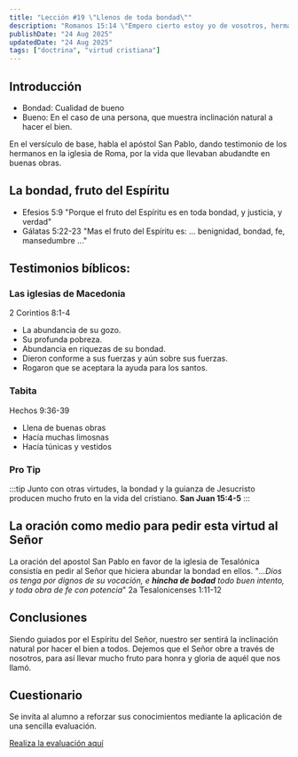 ```yaml
---
title: "Lección #19 \"Llenos de toda bondad\""
description: "Romanos 15:14 \"Empero cierto estoy yo de vosotros, hermanos míos, que aun vosotros mismos estáis llenos de bodad...\""
publishDate: "24 Aug 2025"
updatedDate: "24 Aug 2025"
tags: ["doctrina", "virtud cristiana"]
---
```


## Introducción

- Bondad: Cualidad de bueno
- Bueno: En el caso de una persona, que muestra inclinación natural a hacer el bien.

En el versículo de base, habla el apóstol San Pablo, dando testimonio de los hermanos en la iglesia de Roma, por la vida que llevaban abudandte en buenas obras.

## La bondad, fruto del Espíritu
- Efesios 5:9 "Porque el fruto del Espíritu es en toda bondad, y justicia, y verdad" 
- Gálatas 5:22-23 "Mas el fruto del Espíritu es: ... benignidad, bondad, fe, mansedumbre ..." 


## Testimonios bíblicos: 
### Las iglesias de Macedonia

2 Corintios 8:1-4

- La abundancia de su gozo.
- Su profunda pobreza.
- Abundancia en riquezas de su bondad.
- Dieron conforme a sus fuerzas y aún sobre sus fuerzas.
- Rogaron que se aceptara la ayuda para los santos.   

### Tabita

Hechos 9:36-39

- Llena de buenas obras
- Hacía muchas limosnas
- Hacía túnicas y vestidos

### Pro Tip
:::tip
Junto con otras virtudes, la bondad y la guianza de Jesucristo producen mucho fruto en la vida del cristiano. **San Juan 15:4-5**
:::

## La oración como medio para pedir esta virtud al Señor

La oración del apostol San Pablo en favor de la iglesia de Tesalónica consistía en pedir al Señor que hiciera abundar la bondad en ellos. "_...Dios os tenga por dignos de su vocación, e **hincha de bodad** todo buen intento, y toda obra de fe con potencia_" 2a Tesalonicenses 1:11-12

## Conclusiones

Siendo guiados por el Espíritu del Señor, nuestro ser sentirá la inclinación natural por hacer el bien a todos. Dejemos que el Señor obre a través de nosotros, para así llevar mucho fruto para honra y gloria de aquél que nos llamó. 


## Cuestionario

Se invita al alumno a reforzar sus conocimientos mediante la aplicación de una sencilla evaluación.

[Realiza la evaluación aquí](https://docs.google.com/forms/d/e/1FAIpQLSdEnNPmYcmp6lA9k4qmvkBurwR3oLEhyrhtH6ZoPlem_6K0bA/viewform?usp=header)